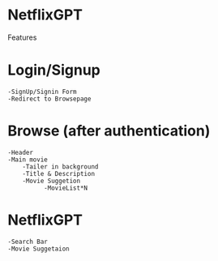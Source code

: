 # NetflixGPT

Features

# Login/Signup
    -SignUp/Signin Form
    -Redirect to Browsepage



# Browse (after authentication)
    -Header
    -Main movie
        -Tailer in background
        -Title & Description
        -Movie Suggetion
              -MovieList*N


              
# NetflixGPT
    -Search Bar
    -Movie Suggetaion